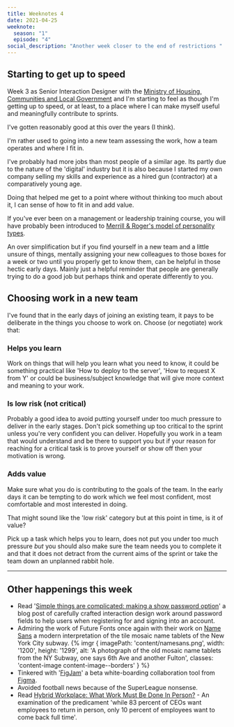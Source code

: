 ```yaml
---
title: Weeknotes 4
date: 2021-04-25
weeknote:
  season: "1"
  episode: "4"
social_description: "Another week closer to the end of restrictions "
---
```


## Starting to get up to speed

Week 3 as Senior Interaction Designer with the [Ministry of Housing, Communities and Local Government](https://www.gov.uk/government/organisations/ministry-of-housing-communities-and-local-government) and I'm starting to feel as though I'm getting up to speed, or at least, to a place where I can make myself useful and meaningfully contribute to sprints.

I've gotten reasonably good at this over the years (I think).

I'm rather used to going into a new team assessing the work, how a team operates and where I fit in.

I've probably had more jobs than most people of a similar age. Its partly due to the nature of the 'digital' industry but it is also because I started my own company selling my skills and experience as a hired gun (contractor) at a comparatively young age.

Doing that helped me get to a point where without thinking too much about it, I can sense of how to fit in and add value.

If you've ever been on a management or leadership training course, you will have probably been introduced to [Merrill & Roger's model of personality types](https://psychology.wikia.org/wiki/Social_style#Model).

An over simplification but if you find yourself in a new team and a little unsure of things, mentally assigning your new colleagues to those boxes for a week or two until you properly get to know them, can be helpful in those hectic early days. Mainly just a helpful reminder that people are generally trying to do a good job but perhaps think and operate differently to you.

## Choosing work in a new team

I've found that in the early days of joining an existing team, it pays to be deliberate in the things you choose to work on. Choose (or negotiate) work that:

### Helps you learn

Work on things that will help you learn what you need to know, it could be something practical like 'How to deploy to the server', 'How to request X from Y' or could be business/subject knowledge that will give more context and meaning to your work.

### Is low risk (not critical)

Probably a good idea to avoid putting yourself under too much pressure to deliver in the early stages. Don't pick something up too critical to the sprint unless you're very confident you can deliver. Hopefully you work in a team that would understand and be there to support you but if your reason for reaching for a critical task is to prove yourself or show off then your motivation is wrong.

### Adds value

Make sure what you do is contributing to the goals of the team. In the early days it can be tempting to do work which we feel most confident, most comfortable and most interested in doing.

That might sound like the 'low risk' category but at this point in time, is it of value?

Pick up a task which helps you to learn, does not put you under too much pressure _but_ you should also make sure the team needs you to complete it and that it does not detract from the current aims of the sprint or take the team down an unplanned rabbit hole.

---

## Other happenings this week

- Read '[Simple things are complicated: making a show password option](https://technology.blog.gov.uk/2021/04/19/simple-things-are-complicated-making-a-show-password-option/)' a blog post of carefully crafted interaction design work around password fields to help users when registering for and signing into an account.
- Admiring the work of Future Fonts once again with their work on [Name Sans](https://www.futurefonts.xyz/arrowtype/name-sans?ref=1587) a modern interpretation of the tile mosaic name tablets of the New York City subway.
  {% imgr { imagePath: 'content/namesans.png', width: '1200', height: '1299', alt: 'A photograph of the old mosaic name tablets from the NY Subway, one says 6th Ave and another Fulton', classes: 'content-image content-image--borders' } %}
- Tinkered with '[FigJam](https://www.figma.com/figjam/)' a beta white-boarding collaboration tool from [Figma](https://figma.com).
- Avoided football news because of the SuperLeague nonsense.
- Read [Hybrid Workplace: What Work Must Be Done In Person?](https://academy.nobl.io/in-a-hybrid-workforce-what-work-must-be-done-in-person/) - An examination of the predicament 'while 83 percent of CEOs want employees to return in person, only 10 percent of employees want to come back full time'.
